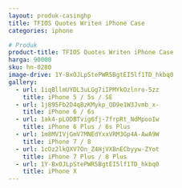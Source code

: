 ```yaml
---
layout: produk-casinghp
title: TFIOS Quotes Writen iPhone Case
categories: iphone

# Produk
product-title: TFIOS Quotes Writen iPhone Case
harga: 90000
sku: hn-0280
image-drive: 1Y-BxOJLpStePWR5BgtEI5lf1TD_hkbq0
gallery:
  - url: 1iqBllmUYDL3uLGg7iIPMYkOzlnro-5zz
    title: iPhone 5 / 5s / SE
  - url: 1j895Fb2D4qBzKMykp_QD9e1W3Jvmb_x-
    title: iPhone 6 / 6s
  - url: 1ak4-pLODBTvig6fj-7frpRt_NdMpooIw
    title: iPhone 6 Plus / 6s Plus
  - url: 1m8MVIVjGmV7MNEdYxxVRM3Gp4A-AwA9W
    title: iPhone 7 / 8
  - url: 1cOz2lkQXV7On_Z4HjVXBnECbyyw-ZYot
    title: iPhone 7 Plus / 8 Plus
  - url: 1Y-BxOJLpStePWR5BgtEI5lf1TD_hkbq0
    title: iPhone X
---
```

